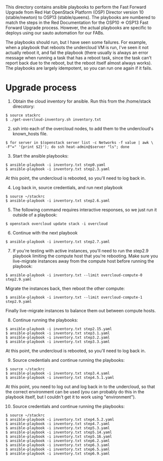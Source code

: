 This directory contains ansible playbooks to perform the Fast Forward Upgrade
from Red Hat OpenStack Platform (OSP) Director version 10 (stable/newton) to
OSP13 (stable/queens). The playbooks are numbered to match the steps in the
Red Documentation for the OSP10 => OSP13 Fast Forward Upgrade process. However,
the actual playbooks are specific to deploys using our sauto automation for our FABs.

The playbooks should run, but I have seen some failures. For example, when a playbook
that reboots the undercloud VM is run, I've seen it not actually reboot it, and fail
the playbook (there usually is always an error message when running a task that has
a reboot task, since the task can't report back due to the reboot, but the reboot
itself almost always works). The playbooks are largely idempotent, so you can run
one again if it fails.

# Upgrade process
1. Obtain the cloud inventory for ansible. Run this from the /home/stack direcotory:

<pre><code>$ source stackrc
$ ./get-overcloud-inventory.sh inventory.txt
</code></pre>

2. ssh into each of the overcloud nodes, to add them to the undercloud's known_hosts  file.

<pre><code>$ for server in $(openstack server list -c Networks -f value | awk \
-F"=" '{print $2}'); do ssh heat-admin@$server "ls"; done
</code></pre>

3. Start the ansible playbooks:

<pre><code>$ ansible-playbook -i inventory.txt step0.yaml
$ ansible-playbook -i inventory.txt step2.3.yaml
</code></pre>

At this point, the undercloud is rebooted, so you'll need to log back in.

4. Log back in, source credentials, and run next playbook

<pre><code>$ source ~/stackrc
$ ansible-playbook -i inventory.txt step2.6.yaml
</code></pre>

5. The following command requires interactive responses, so we just run it outside of a playbook:

<pre><code>$ openstack overcloud update stack -i overcloud
</code></pre>

6. Continue with the next playbook

<pre><code>$ ansible-playbook -i inventory.txt step2.7.yaml
</code></pre>

7. If you're testing with active instances, you'll need to run the step2.9 playbook limiting
the compute host that you're rebooting. Make sure you live-migrate instances away from the
compute host before running the playbook:

<pre><code>$ ansible-playbook -i inventory.txt --limit overcloud-compute-0 step2.9.yaml
</code></pre>

Migrate the instances back, then reboot the other compute:
<pre><code>$ ansible-playbook -i inventory.txt --limit overcloud-compute-1 step2.9.yaml
</code></pre>

Finally live-migrate instances to balance them out between compute hosts.

8. Continue running the playbooks:
<pre><code>$ ansible-playbook -i inventory.txt step2.15.yaml
$ ansible-playbook -i inventory.txt step3.1.yaml
$ ansible-playbook -i inventory.txt step3.2.yaml
$ ansible-playbook -i inventory.txt step3.3.yaml
</code></pre>

At this point, the undercloud is rebooted, so you'll need to log back in.

9. Source credentials and continue running the playbooks:
<pre><code>$ source ~/stackrc
$ ansible-playbook -i inventory.txt step3.4.yaml
$ ansible-playbook -i inventory.txt step4.5.1.yaml
</code></pre>

At this point, you need to log out and log back in to the undercloud, so that the
correct environment can be used (you can probably do this in the playbook itself,
but I couldn't get it to work using "environment").

10. Source credentials and continue running the playbooks:
<pre><code>$ source ~/stackrc
$ ansible-playbook -i inventory.txt step4.5.2.yaml
$ ansible-playbook -i inventory.txt step4.7.yaml
$ ansible-playbook -i inventory.txt step5.3.yaml
$ ansible-playbook -i inventory.txt step5.14.yaml
$ ansible-playbook -i inventory.txt step5.16.yaml
$ ansible-playbook -i inventory.txt step6.2.yaml
$ ansible-playbook -i inventory.txt step6.3.yaml
$ ansible-playbook -i inventory.txt step6.5.yaml
$ ansible-playbook -i inventory.txt step6.9.yaml
</code></pre>
